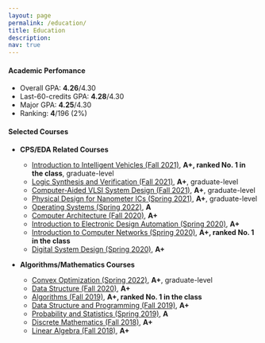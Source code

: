 ```yaml
---
layout: page
permalink: /education/
title: Education
description:
nav: true
---
```


#### Academic Perfomance
* Overall GPA: **4.26**/4.30
* Last-60-credits GPA: **4.28**/4.30
* Major GPA: **4.25**/4.30
* Ranking: **4**/196 (2%)

#### Selected Courses
* **CPS/EDA Related Courses**
    * [Introduction to Intelligent Vehicles (Fall 2021)](https://nol.ntu.edu.tw/nol/coursesearch/print_table.php?course_id=922%20U4490&class=&dpt_code=9220&ser_no=76804&semester=110-1&lang=CH), **A+, ranked No. 1 in the class**, graduate-level
    * [Logic Synthesis and Verification (Fall 2021)](https://nol.ntu.edu.tw/nol/coursesearch/print_table.php?course_id=943%20U0300&class=&dpt_code=9430&ser_no=81953&semester=110-1&lang=CH), **A+**, graduate-level
    * [Computer-Aided VLSI System Design (Fall 2021)](https://nol.ntu.edu.tw/nol/coursesearch/print_table.php?course_id=943%20U0240&class=&dpt_code=9450&ser_no=16603&semester=110-1&lang=CH), **A+**, graduate-level
    * [Physical Design for Nanometer ICs (Spring 2021)](https://nol.ntu.edu.tw/nol/coursesearch/print_table.php?course_id=943%20U0280&class=&dpt_code=9210&ser_no=19864&semester=109-2&lang=CH), **A+**, graduate-level
    * [Operating Systems (Spring 2022)](https://cool.ntu.edu.tw/courses/11767/assignments/syllabus), **A**
    * [Computer Architecture (Fall 2020)](https://nol.ntu.edu.tw/nol/coursesearch/print_table.php?course_id=901%2043200&class=&dpt_code=9010&ser_no=88478&semester=109-1&lang=CH), **A+**
    * [Introduction to Electronic Design Automation (Spring 2020)](https://ceiba.ntu.edu.tw/course/1293d7/index.htm), **A+**
    * [Introduction to Computer Networks (Spring 2020)](https://homepage.ntu.edu.tw/~pollyhuang/teach/intro-cn-spring-20/), **A+, ranked No. 1 in the class**
    * [Digital System Design (Spring 2020)](https://nol.ntu.edu.tw/nol/coursesearch/print_table.php?course_id=901%2043500&class=&dpt_code=9010&ser_no=63277&semester=108-2&lang=CH), **A+**

* **Algorithms/Mathematics Courses**
    * [Convex Optimization (Spring 2022)](https://nol.ntu.edu.tw/nol/coursesearch/print_table.php?course_id=922%20U4490&class=&dpt_code=9220&ser_no=76804&semester=110-1&lang=CH), **A+**, graduate-level
    * [Data Structure (Fall 2020)](http://ccf.ee.ntu.edu.tw/~yen/courses/ds20F.html), **A+**
    * [Algorithms (Fall 2019)](https://nol.ntu.edu.tw/nol/coursesearch/print_table.php?course_id=901%2039000&class=01&dpt_code=9010&ser_no=19610&semester=108-1&lang=CH), **A+, ranked No. 1 in the class**
    * [Data Structure and Programming (Fall 2019)](https://nol.ntu.edu.tw/nol/coursesearch/print_table.php?course_id=901%2031900&class=&dpt_code=9010&ser_no=46927&semester=108-1&lang=CH), **A+**
    * [Probability and Statistics (Spring 2019)](https://nol.ntu.edu.tw/nol/coursesearch/print_table.php?course_id=901%2021000&class=01&dpt_code=9010&ser_no=52185&semester=107-2&lang=CH), **A**
    * [Discrete Mathematics (Fall 2018)](https://nol.ntu.edu.tw/nol/coursesearch/print_table.php?course_id=901%2021100&class=03&dpt_code=9010&ser_no=10129&semester=106-2&lang=EN), **A+**
    * [Linear Algebra (Fall 2018)](https://nol.ntu.edu.tw/nol/coursesearch/print_table.php?course_id=901%2010030&class=02&dpt_code=9010&ser_no=41440&semester=107-1&lang=EN), **A+**
